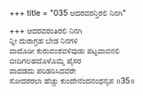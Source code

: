 +++
title = "035 ಆದರವರನ್ತಿರಲಿ ನಿನಗಿ"

+++
ಆದರವರಂತಿರಲಿ ನಿನಗಿ  
ನ್ನೀ ದುರಾಗ್ರಹ ಬೇಡ ನಿನಗಳಿ  
ವಾದೊಡೀ ಕುರುವಂಶವಳಿವುಡು ಪಟ್ಟವಾವನಲಿ   
ಬೀದಿಗಲಹದೊಳೊಮ್ಮೆ ಪೈಸರ  
ವಾದಡದು ಪರಿಹರಿಸಿದವರೇ  
ಸೋದರರಲಾ ಹೆಚ್ಚು ಕುಂದೇನೆಂದನಂಧನೃಪ      ॥35॥